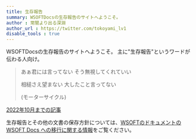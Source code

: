 ```yaml
---
title: 生存報告
summary: WSOFTDocsの生存報告のサイトへようこそ。
author : 常闇より出る深淵
author_url : https://twitter.com/tokoyami_lv1
disable_tools : true
---
```

WSOFTDocsの生存報告のサイトへようこそ。
主に"生存報告"というワードが伝わる人向け。

> あぁ君には言ってない そう無視してくれていい
>
> 相槌さえ望まない 大したこと言ってない
>
> (モーターサイクル)

[2022年10月までの記事](3/index.md)

生存報告とその他の文書の保存方針については、[WSOFTのドキュメントの WSOFT Docs への移行に関する情報](../blog/migration-to-docs.md)をご覧ください。
